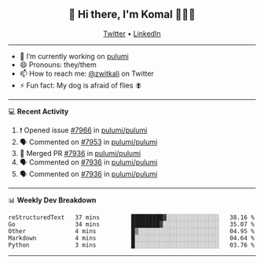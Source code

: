 <h2 align="center"> 👋 Hi there, I'm Komal 🧑🏾‍💻 </h2>
<p align="center">
    <a href="https://twitter.com/zwitkali">Twitter</a> •
    <a href="https://www.linkedin.com/in/komal-ali/">LinkedIn</a>
</p>

--------

- 🔭 I’m currently working on [pulumi](https://github.com/pulumi/pulumi)
- 😄 Pronouns: they/them
- 📫 How to reach me: [@zwitkali](https://twitter.com/zwitkali) on Twitter
- ⚡ Fun fact: My dog is afraid of flies 🪰

--------
💻 **Recent Activity**

<!--START_SECTION:activity-->
1. ❗️ Opened issue [#7966](https://github.com/pulumi/pulumi/issues/7966) in [pulumi/pulumi](https://github.com/pulumi/pulumi)
2. 🗣 Commented on [#7953](https://github.com/pulumi/pulumi/issues/7953) in [pulumi/pulumi](https://github.com/pulumi/pulumi)
3. 🎉 Merged PR [#7936](https://github.com/pulumi/pulumi/pull/7936) in [pulumi/pulumi](https://github.com/pulumi/pulumi)
4. 🗣 Commented on [#7936](https://github.com/pulumi/pulumi/issues/7936) in [pulumi/pulumi](https://github.com/pulumi/pulumi)
5. 🗣 Commented on [#7936](https://github.com/pulumi/pulumi/issues/7936) in [pulumi/pulumi](https://github.com/pulumi/pulumi)
<!--END_SECTION:activity-->

--------

📊 **Weekly Dev Breakdown**
<!--START_SECTION:waka-->
```text
reStructuredText   37 mins         █████████▓░░░░░░░░░░░░░░░   38.16 % 
Go                 34 mins         ████████▓░░░░░░░░░░░░░░░░   35.07 % 
Other              4 mins          █▒░░░░░░░░░░░░░░░░░░░░░░░   04.95 % 
Markdown           4 mins          █░░░░░░░░░░░░░░░░░░░░░░░░   04.64 % 
Python             3 mins          █░░░░░░░░░░░░░░░░░░░░░░░░   03.76 % 
```
<!--END_SECTION:waka-->

--------